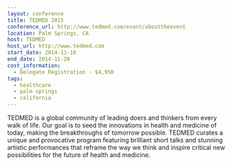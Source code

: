 ```yaml
---
layout: conference
title: TEDMED 2015
conference_url: http://www.tedmed.com/event/abouttheevent
location: Palm Springs, CA
host: TEDMED
host_url: http://www.tedmed.com
start_date: 2014-11-18
end_date: 2014-11-20
cost_information:
  - Delegate Registration - $4,950
tags:
  - healthcare
  - palm springs
  - california
---
```


TEDMED is a global community of leading doers and thinkers from every walk of life. Our goal
is to seed the innovations in health and medicine of today, making the breakthroughs of
tomorrow possible. TEDMED curates a unique and provocative program featuring brilliant short
talks and stunning artistic performances that reframe the way we think and inspire critical
new possibilities for the future of health and medicine.
